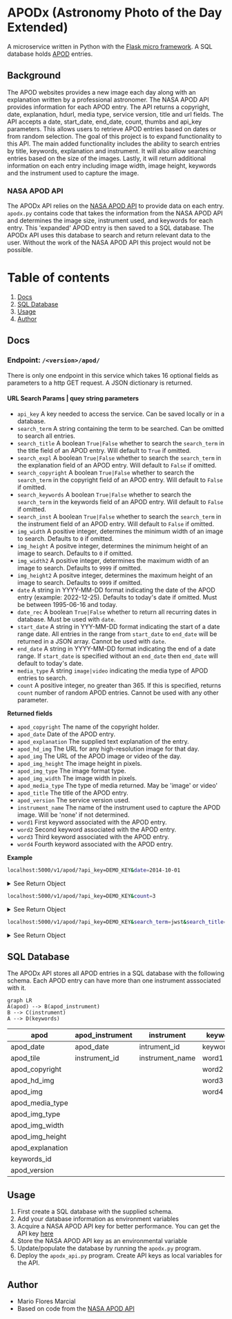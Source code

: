 # APODx (Astronomy Photo of the Day Extended)

A microservice written in Python with the [Flask micro framework](https://flask.palletsprojects.com/en/2.3.x/). A SQL database holds [APOD](https://apod.nasa.gov/apod/astropix.html) entries.

## Background
The APOD websites provides a new image each day along with an explanation written by a professional astronomer. The NASA APOD API provides information for each APOD entry. The API returns a copyright, date, explanation, hdurl, media type, service version, title and url fields. The API accepts a date, start_date, end_date, count, thumbs and api_key  parameters. This allows users to retrieve APOD entries based on dates or from random selection.
The goal of this project is to expand functionality to this API. The main added functionality includes the ability to search entries by title, keywords, explanation and instrument. It will also allow searching entries based on the size of the images. Lastly, it will return additional information on each entry including image width, image height, keywords and the instrument used to capture the image.

### NASA APOD API
The APODx API relies on the [NASA APOD API](https://github.com/nasa/apod-api/tree/master) to provide data on each entry. `apodx.py` contains code that takes the information from the NASA APOD API and determines the image size, instrument used, and keywords for each entry. This 'expanded' APOD entry is then saved to a SQL database. The APODx API uses this database to search and return relevant data to the user. Without the work of the NASA APOD API this project would not be possible.

# Table of contents
1. [Docs](#docs)
2. [SQL Database](#database)
3. [Usage](#usage)
4. [Author](#author)


## Docs <a name="docs"></a>
### Endpoint: `/<version>/apod/`
There is only one endpoint in this service which takes 16 optional fields as parameters to a http GET request. A JSON dictionary is returned. 

#### URL Search Params | quey string parameters
- `api_key` A key needed to access the service. Can be saved locally or in a database.
- `search_term` A string containing the term to be searched. Can be omitted to search all entries.
- `search_title` A boolean `True|False` whether to search the `search_term` in the title field of an APOD entry.  Will default to `True` if omitted.
- `search_expl` A boolean `True|False` whether to search the `search_term` in the explanation field of an APOD entry. Will default to `False` if omitted.
- `search_copyright` A boolean `True|False` whether to search the `search_term` in the copyright field of an APOD entry. Will default to `False` if omitted.
 - `search_keywords` A boolean `True|False` whether to search the `search_term` in the keywords field of an APOD entry. Will default to `False` if omitted.
 - `search_inst` A boolean `True|False` whether to search the `search_term` in the instrument field of an APOD entry. Will default to `False` if omitted.
- `img_width` A positive integer, determines the minimum width of an image to search. Defaults to `0` if omitted.
- `img_height` A positve integer, determines the minimum height of an image to search. Defaults to `0` if omitted.
- `img_width2` A positive integer, determines the maximum width of an image to search. Defaults to `9999` if omitted.
- `img_height2` A positve integer, determines the maximum height of an image to search. Defaults to `9999` if omitted.
- `date` A string in YYYY-MM-DD format indicating the date of the APOD entry (example: 2022-12-25). Defaults to today's date if omitted. Must be between 1995-06-16 and today.
- `date_rec` A boolean `True|False` whether to return all recurring dates in database. Must be used with `date`.
- `start_date` A string in YYY-MM-DD format indicating the start of a date range date. All entries in the range from `start_date` to `end_date` will be returned in a JSON array. Cannot be used with `date`.
- `end_date` A string in YYYY-MM-DD format indicating the end of a date range. If `start_date` is specified without an `end_date` then `end_date` will default to today's date. 
- `media_type` A string `image|video` indicating the media type of APOD entries to search.
- `count` A positive integer, no greater than 365. If this is specified, returns `count` number of random APOD entries. Cannot be used with any other parameter.

**Returned fields**

- `apod_copyright` The name of the copyright holder.
- `apod_date` Date of the APOD entry.
- `apod_explanation` The supplied text explanation of the entry.
- `apod_hd_img` The URL for any high-resolution image for that day.
- `apod_img` The URL of the APOD image or video of the day.
- `apod_img_height` The image height in pixels.
- `apod_img_type` The image format type.
- `apod_img_width` The image width in pixels.
- `apod_media_type` The type of media returned. May be 'image' or video'
- `apod_title` The title of the APOD entry.
- `apod_version` The service version used.
- `instrument_name` The name of the instrument used to capture the APOD image. Will be 'none' if not determined.
- `word1` First keyword associated with the APOD entry.
- `word2` Second keyword associated with the APOD entry.
- `word3` Third keyword associated with the APOD entry.
- `word4` Fourth keyword associated with the APOD entry.

**Example** 

```bash
localhost:5000/v1/apod/?api_key=DEMO_KEY&date=2014-10-01
```
<details><summary>See Return Object</summary>
<p>

```jsoniq
[
	{
		"apod_copyright":"Chuck Derus","apod_date":"Sun, 25 Dec 2022 00:00:00 GMT",
		"apod_explanation":"Asteroid 3200 Phaethon's annual gift to planet Earth always arrives in December. 	Otherwise known as the Geminid meteor shower, the source of the meteroid stream is dust shed along the orbit of the mysterious asteroid. Near the December 13/14 peak of the shower's activity, geminid meteors are captured in this night skyscape, composited from 22 images of starry sky taken before the moon rose over Monument Valley in the American southwest. The bright stars near the position of the shower's radiant are the constellation Gemini's twin stars Castor (blue) and Pollux (yellow). As Earth sweeps through the dusty stream, the parallel meteor trails appear to radiate from a point on the sky in Gemini due to perspective, and so the yearly shower is named for the constellation. From the camera's perspective, this view of three prominent buttes across Monument Valley also suggests appropriate names for two of them. The third one is called Merrick Butte.",
		"apod_hd_img":"https://apod.nasa.gov/apod/image/2212/J7A6402-Edit-copy-sharpened.jpg",
		"apod_img":"https://apod.nasa.gov/apod/image/2212/J7A6402-Edit-copy-sharpened1024.jpg",
		"apod_img_height":1365,
		"apod_img_type":"jpg",
		"apod_img_width":2048,
		"apod_media_type":"image",
		"apod_title":"Geminids and the Mittens",
		"apod_version":"v1",
		"instrument_name":"Unknown",
		"word1":"shower",
		"word2":"perspective",
		"word3":"gemini",
		"word4":"constellation"
	}
]
```

</p>
</details>

```bash
localhost:5000/v1/apod/?api_key=DEMO_KEY&count=3
```

<details><summary>See Return Object</summary>
<p>

```jsoniq
[
  {
    "apod_copyright": "none",
    "apod_date": "Sun, 27 Jun 1999 00:00:00 GMT",
    "apod_explanation": "Our Earth is not at rest. The Earth moves around the Sun. The Sun orbits the center of the Milky Way Galaxy. The Milky Way Galaxy orbits in the Local Group. The Local Group falls toward the Virgo Cluster of Galaxies. But these speeds are less than the speed that all of these objects together move relative to the microwave background. In the above all-sky map, radiation in the Earth's direction of motion appears blueshifted and hence hotter, while radiation on the opposite side of the sky is redshifted and colder.  The map indicates that the Local Group moves at about 600 kilometers per second relative to this primordial radiation. This high speed was initially unexpected and its magnitude is still unexplained. Why are we moving so fast? What is out there?",
    "apod_hd_img": "https://apod.nasa.gov/apod/image/dip_cobe.gif",
    "apod_img": "https://apod.nasa.gov/apod/image/9906/dip_cobe.jpg",
    "apod_img_height": 229,
    "apod_img_type": "gif",
    "apod_img_width": 477,
    "apod_media_type": "image",
    "apod_title": "COBE Dipole: Speeding Through the Universe",
    "apod_version": "v1",
    "instrument_name": "Cosmic Background Explorer (COBE)",
    "word1": "radiation",
    "word2": "group",
    "word3": "local",
    "word4": "earth"
  },
  {
    "apod_copyright": "none",
    "apod_date": "Sun, 14 Jul 1996 00:00:00 GMT",
    "apod_explanation": "Here's what a spiral galaxy REALLY looks like.  Yesterday, M81 was shown in two colors only, but here we see M81 at its most colorful. In the above picture, note how blue the spiral arms are - this indicates the presence of hot young stars and on-going star formation.  Also note the yellow hue of the nucleus, possibly designating a population of older stars many billions of years old.  M81 is actually a dominant member of a group of galaxies which includes M82 and several other galaxies.  Unlike our Local Group of galaxies, large galaxies in the M81 group are actually colliding. It is possible that M81's interaction with M82 create the density waves which generate M81's spiral structure.",
    "apod_hd_img": "https://apod.nasa.gov/apod/image/m81_bk_big.gif",
    "apod_img": "https://apod.nasa.gov/apod/image/m81_bk.gif",
    "apod_img_height": 493,
    "apod_img_type": "gif",
    "apod_img_width": 375,
    "apod_media_type": "image",
    "apod_title": "M81 in True Color",
    "apod_version": "v1",
    "instrument_name": "Unknown",
    "word1": "m81",
    "word2": "galaxies",
    "word3": "group",
    "word4": "spiral"
  },
  {
    "apod_copyright": "none",
    "apod_date": "Sun, 05 Apr 2009 00:00:00 GMT",
    "apod_explanation": "The Sun's surface keeps changing.  Click the central arrow and watch how the Sun's surface oozes during a single hour.  The Sun's photosphere has thousands of bumps called granules and usually a few dark depressions called sunspots.  The above time-lapse movie centered on Sunspot 875 was taken in 2006 by the Vacuum Tower Telescope in the Canary Islands of Spain using adaptive optics to resolve details below 500 kilometers across.  Each of the numerous granules is the size of an Earth continent, but much shorter lived.  A granule slowly changes its shape over an hour, and can even completely disappear.  Hot hydrogen gas rises in the bright center of a granule, and falls back into the Sun along a dark granule edge.  The above movie and similar movies allows students and solar scientists to study how granules and sunspots evolve as well as how magnetic sunspot regions produce powerful solar flares.   Note: Follow the Sun today as part of 100 Hours of Astronomy  digg_url = 'http://apod.nasa.gov/apod/ap090405.html'; digg_skin = 'compact';",
    "apod_hd_img": "None",
    "apod_img": "None",
    "apod_img_height": 0,
    "apod_img_type": "other",
    "apod_img_width": 0,
    "apod_media_type": "other",
    "apod_title": "Orange Sun Oozing",
    "apod_version": "v1",
    "instrument_name": "Unknown",
    "word1": "sun",
    "word2": "granule",
    "word3": "granules",
    "word4": "solar"
  }
]
```

</p>
</details>

```bash
localhost:5000/v1/apod/?api_key=DEMO_KEY&search_term=jwst&search_title=false&search_inst=true&img_width=2560&img_height=1440
```

<details><summary>See Return Object</summary>
<p>

```jsoniq
[
  {
    "apod_copyright": "none",
    "apod_date": "Fri, 02 Dec 2022 00:00:00 GMT",
    "apod_explanation": "Bright at infrared wavelengths, this merging galaxy pair is some 500 million light-years away toward the constellation Delphinus. The cosmic mashup is seen against a background of even more distant galaxies, and occasional spiky foreground stars. But the galaxy merger itself spans about 100,000 light-years in this deep James Webb Space Telescope image. The image data is from Webb's Near-InfraRed Camera (NIRCam) and Mid-InfraRed Instrument (MIRI). Their combined, sharp infrared view follows galactic scale restructuring in the dusty merger's wild jumble of intense star forming regions  and distorted spiral arms",
    "apod_hd_img": "https://apod.nasa.gov/apod/image/2212/potm2211a.jpg",
    "apod_img": "https://apod.nasa.gov/apod/image/2212/potm2211a_1024.jpg",
    "apod_img_height": 2551,
    "apod_img_type": "jpg",
    "apod_img_width": 3571,
    "apod_media_type": "image",
    "apod_title": "Merging Galaxy Pair IIZw096",
    "apod_version": "v1",
    "instrument_name": "James Webb Space Telescope (JWST)",
    "word1": "webb",
    "word2": "merger",
    "word3": "light-years",
    "word4": "galaxy"
  },
  {
    "apod_copyright": "none",
    "apod_date": "Fri, 18 Nov 2022 00:00:00 GMT",
    "apod_explanation": "The protostar within dark cloud L1527 is a mere 100,000 years old, still embedded in the cloud of gas and dust that feeds its growth. In this NIRCam image from the James Webb Space Telescope, the dark band at the neck of the infrared nebula is a thick disk that surrounds the young stellar object.  Viewed nearly edge-on and a little larger than our Solar System, the disk ultimately supplies material to the protostar while hiding it from Webb's direct infrared view. The nebula itself is seen in stunning detail though. Illuminated by infrared light from the protostar, the hourglass-shaped nebula's cavities are created as material ejected in the star-forming process plows through the surrounding medium. As the protostar gains mass it will eventually become a full-fledged star, collapsing and igniting nuclear fusion in its core. A likely analog to our own Sun and Solar System in their early infancy, the protostar within dark cloud L1527 lies some 460 light-years distant in the Taurus star-forming region. Webb's NIRCam image spans about 0.3 light-years.",
    "apod_hd_img": "https://apod.nasa.gov/apod/image/2211/weic2219a.jpg",
    "apod_img": "https://apod.nasa.gov/apod/image/2211/weic2219a1024.jpg",
    "apod_img_height": 4462,
    "apod_img_type": "jpg",
    "apod_img_width": 4373,
    "apod_media_type": "image",
    "apod_title": "The Protostar within L1527",
    "apod_version": "v1",
    "instrument_name": "James Webb Space Telescope (JWST)",
    "word1": "protostar",
    "word2": "nebula",
    "word3": "infrared",
    "word4": "webb"
  },
  {
    "apod_copyright": "Robert Gendler",
    "apod_date": "Fri, 16 Sep 2022 00:00:00 GMT",
    "apod_explanation": "The Tarantula Nebula, also known as 30 Doradus, is more than a thousand light-years in diameter, a giant star forming region within nearby satellite galaxy the Large Magellanic Cloud. About 180 thousand light-years away, it's the largest, most violent star forming region known in the whole Local Group of galaxies. The cosmic arachnid sprawls across this magnificent view, an assembly of image data from large space- and ground-based telescopes. Within the Tarantula (NGC 2070), intense radiation, stellar winds, and supernova shocks from the central young cluster of massive stars cataloged as R136 energize the nebular glow and shape the spidery filaments. Around the Tarantula are other star forming regions with young star clusters, filaments, and blown-out bubble-shaped clouds. In fact, the frame includes the site of the closest supernova in modern times, SN 1987A, at lower right. The rich field of view spans about 2 degrees or 4 full moons, in the southern constellation Dorado. But were the Tarantula Nebula closer, say 1,500 light-years distant like the Milky Way's own star forming Orion Nebula, it would take up half the sky.",
    "apod_hd_img": "https://apod.nasa.gov/apod/image/2209/Tarantula-HST-ESO-Webb-LL.jpg",
    "apod_img": "https://apod.nasa.gov/apod/image/2209/Tarantula-HST-ESO-Webb-SS1024.jpg",
    "apod_img_height": 4048,
    "apod_img_type": "jpg",
    "apod_img_width": 5000,
    "apod_media_type": "image",
    "apod_title": "The Tarantula Zone",
    "apod_version": "v1",
    "instrument_name": "James Webb Space Telescope (JWST)",
    "word1": "star",
    "word2": "forming",
    "word3": "tarantula",
    "word4": "light-years"
  },
  {
    "apod_copyright": "none",
    "apod_date": "Tue, 30 Aug 2022 00:00:00 GMT",
    "apod_explanation": "This new view of Jupiter is illuminating. High-resolution infrared images of Jupiter from the new James Webb Space Telescope (Webb) reveal, for example, previously unknown differences between high-floating bright clouds -- including the Great Red Spot -- and low-lying dark clouds. Also clearly visible in the featured Webb image are Jupiter's dust ring, bright auroras at the poles, and Jupiter's moons Amalthea and Adrastea. Large volcanic moon Io's magnetic funneling of charged particles onto Jupiter is also visible in the southern aurora. Some objects are so bright that light noticeably diffracts around Webb's optics creating streaks.  Webb, which orbits the Sun near the Earth, has a mirror over six meters across making it the largest astronomical telescope ever launched -- with over six times more light-collecting area than Hubble.",
    "apod_hd_img": "https://apod.nasa.gov/apod/image/2208/Jupiter2_WebbSchmidt_3283_annotated.png",
    "apod_img": "https://apod.nasa.gov/apod/image/2208/Jupiter2_WebbSchmidt_1080_annotated.jpg",
    "apod_img_height": 2829,
    "apod_img_type": "png",
    "apod_img_width": 3283,
    "apod_media_type": "image",
    "apod_title": "Jupiter from the Webb Space Telescope",
    "apod_version": "v1",
    "instrument_name": "James Webb Space Telescope (JWST)",
    "word1": "webb",
    "word2": "jupiter",
    "word3": "bright",
    "word4": "six"
  },
  {
    "apod_copyright": "none",
    "apod_date": "Sat, 19 Mar 2022 00:00:00 GMT",
    "apod_explanation": "2MASS J17554042+6551277 doesn't exactly roll off the tongue but that's the name, a coordinate-based catalog designation, of the star centered in this sharp field of view. Fans of the distant universe should get used to its spiky appearance though. The diffraction pattern is created by the 18 hexagonal mirror segments of the James Webb Space Telescope. After unfolding, the segments have now been adjusted to achieve a diffraction limited alignment at infrared wavelengths while operating in concert as a single 6.5 meter diameter primary mirror. The resulting image taken by Webb's NIRcam demonstrates their precise alignment is the best physics will allow. 2MASS J17554042+6551277 is about 2,000 light-years away and well within our own galaxy. But the galaxies scattered across the background of the Webb telescope alignment evaluation image are likely billions of light-years distant, far beyond the Milky Way.",
    "apod_hd_img": "https://apod.nasa.gov/apod/image/2203/telescope_alignment_evaluation_image_labeled.jpg",
    "apod_img": "https://apod.nasa.gov/apod/image/2203/telescope_alignment_evaluation_image_labeled1024.jpg",
    "apod_img_height": 3438,
    "apod_img_type": "jpg",
    "apod_img_width": 5437,
    "apod_media_type": "image",
    "apod_title": "2MASS J17554042+6551277",
    "apod_version": "v1",
    "instrument_name": "James Webb Space Telescope (JWST)",
    "word1": "alignment",
    "word2": "webb",
    "word3": "light-years",
    "word4": "telescope"
  },
  {
    "apod_copyright": "none",
    "apod_date": "Fri, 12 Mar 2010 00:00:00 GMT",
    "apod_explanation": "Who are these masked men? Technicians from Ball Aerospace and NASA at Marshall Space Flight Center's X-ray and Cryogenic Facility, of course, testing primary mirror segments of the James Webb Space Telescope (JWST). Scheduled for launch in 2014, JWST will be optimized for the infrared exploration of the early Universe, utilizing a primary mirror 21.3 feet across, composed of 18 hexagonal segments. Here, a group of JWST mirror segments are being prepared for tests to assure they meet the exacting mission requirements. The technicians' suits and masks help prevent contamination of the mirror surfaces. At the Marshall X-ray and Cryogenic Facility, the mirrors are tested in the large circular chamber after evacuating the air and cooling the chamber to -400 degrees Fahrenheit (only 60 degrees above absolute zero). The extremely low pressure and temperature simulate the JWST mirror operating environment in space. JWST mirror segment testing will continue for the next 18 months.",
    "apod_hd_img": "https://apod.nasa.gov/apod/image/1003/XRCF1_smith.jpg",
    "apod_img": "https://apod.nasa.gov/apod/image/1003/XRCF1_smith900.jpg",
    "apod_img_height": 2000,
    "apod_img_type": "jpg",
    "apod_img_width": 3008,
    "apod_media_type": "image",
    "apod_title": "JWST: Mirrors and Masked Men",
    "apod_version": "v1",
    "instrument_name": "James Webb Space Telescope (JWST)",
    "word1": "mirror",
    "word2": "jwst",
    "word3": "segments",
    "word4": "space"
  }
]
```

</p>
</details>

## SQL Database <a href="database"></a>
The APODx API stores all APOD entries in a SQL database with the following schema.
Each APOD entry can have more than one instrument asssociated with it.
```mermaid
graph LR
A(apod) --> B(apod_instrument)
B --> C(instrument)
A --> D(keywords)
```
| apod | apod_instrument | instrument | keywords |
|----|---| --- | --- |
|apod_date| apod_date | intrument_id | keywords_id |
|apod_tile| instrument_id | instrument_name | word1 |
|apod_copyright| | | word2 |
|apod_hd_img| | | word3 |
|apod_img| | | word4 |
|apod_media_type|
|apod_img_type|
|apod_img_width|
|apod_img_height|
|apod_explanation|
|keywords_id|
|apod_version|

## Usage <a href="usage"></a>

1. First create a SQL database with the supplied schema.
2. Add your database information as environment variables
3. Acquire a NASA APOD API key for better performance. You can get the API key <a href="https://api.nasa.gov/#signUp">here</a>
4. Store the NASA APOD API key as an environmental variable
5. Update/populate the database by running the `apodx.py` program.
6. Deploy the `apodx_api.py` program. Create API keys as local variables for the API.



## Author <a href="author"></a>
- Mario Flores Marcial
- Based on code from the [NASA APOD API](https://github.com/nasa/apod-api/tree/master)
